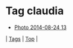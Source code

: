 <!--
title: Tag claudia
date: 2020-06-28T15:02:24.936Z
tags:
-->
# Tag claudia

 * [Photo 2014-08-24 13](95636419257.md)

| [Tags](tags.md) | [Top](index.md) |
